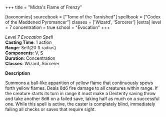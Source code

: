 +++
title = "Midra's Flame of Frenzy"

[taxonomies]
sourcebook = ["Tome of the Tarnished"]
spellbook = ["Codex of the Maddened Pyromancer"]
classes = ['Wizard', 'Sorcerer']
[extra]
level = 7
concentration = true
school = "Evocation"
+++

*Level 7 Evocation Spell*  
**Casting Time**: 1 action  
**Range**: Self(20 ft radius)  
**Components**: V, S  
**Duration**: Concentration  
**Classes**: Wizard, Sorcerer  

**Description**

Summons a ball-like apparition of yellow flame that continuously spews forth yellow flames. Deals 8d6 fire damage to all creatures within range. If the creature starts its turn in range it must make a Dexterity saving throw and take another 8d6 on a failed save, taking half as much on a successful one. While this spell is active, the caster is completely blind, immediately failing all checks or saves that require sight.